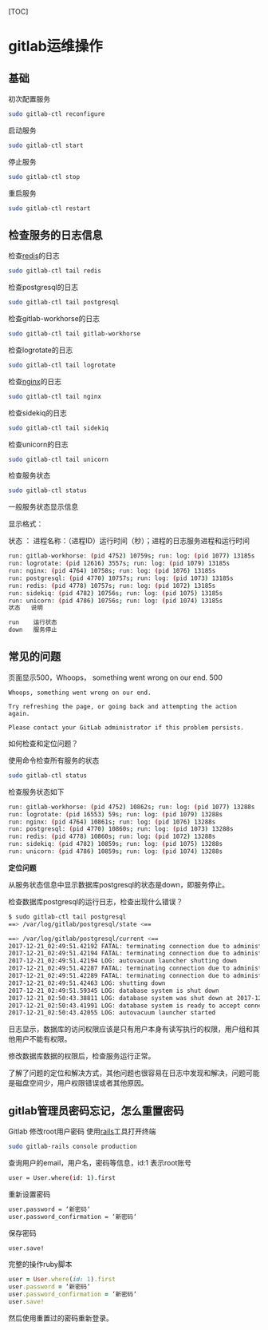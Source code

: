 [TOC]

# gitlab运维操作

## 基础

初次配置服务

```bash
sudo gitlab-ctl reconfigure
```

启动服务

```bash
sudo gitlab-ctl start
```

停止服务

```bash
sudo gitlab-ctl stop
```

重启服务

```bash
sudo gitlab-ctl restart
```

## 检查服务的日志信息

检查[redis](https://www.centos.bz/tag/redis/)的日志

```bash
sudo gitlab-ctl tail redis
```

检查postgresql的日志

```bash
sudo gitlab-ctl tail postgresql
```

检查gitlab-workhorse的日志

```bash
sudo gitlab-ctl tail gitlab-workhorse
```

检查logrotate的日志

```bash
sudo gitlab-ctl tail logrotate
```

检查[nginx](https://www.centos.bz/category/web-server/nginx/)的日志

```bash
sudo gitlab-ctl tail nginx
```

检查sidekiq的日志

```bash
sudo gitlab-ctl tail sidekiq
```

检查unicorn的日志

```bash
sudo gitlab-ctl tail unicorn 　　
```

检查服务状态

```bash
sudo gitlab-ctl status
```

一般服务状态显示信息

显示格式：

状态 ： 进程名称：（进程ID）运行时间（秒）；进程的日志服务进程和运行时间

```bash
run: gitlab-workhorse: (pid 4752) 10759s; run: log: (pid 1077) 13185s
run: logrotate: (pid 12616) 3557s; run: log: (pid 1079) 13185s
run: nginx: (pid 4764) 10758s; run: log: (pid 1076) 13185s
run: postgresql: (pid 4770) 10757s; run: log: (pid 1073) 13185s
run: redis: (pid 4778) 10757s; run: log: (pid 1072) 13185s
run: sidekiq: (pid 4782) 10756s; run: log: (pid 1075) 13185s
run: unicorn: (pid 4786) 10756s; run: log: (pid 1074) 13185s
状态   说明

run    运行状态
down   服务停止
```

## 常见的问题

页面显示500，Whoops， something went wrong on our end. 500

```text
Whoops, something went wrong on our end.

Try refreshing the page, or going back and attempting the action again.

Please contact your GitLab administrator if this problem persists.
```

如何检查和定位问题？

使用命令检查所有服务的状态

```bash
sudo gitlab-ctl status
```

检查服务状态如下

```bash
run: gitlab-workhorse: (pid 4752) 10862s; run: log: (pid 1077) 13288s
run: logrotate: (pid 16553) 59s; run: log: (pid 1079) 13288s
run: nginx: (pid 4764) 10861s; run: log: (pid 1076) 13288s
run: postgresql: (pid 4770) 10860s; run: log: (pid 1073) 13288s
run: redis: (pid 4778) 10860s; run: log: (pid 1072) 13288s
run: sidekiq: (pid 4782) 10859s; run: log: (pid 1075) 13288s
run: unicorn: (pid 4786) 10859s; run: log: (pid 1074) 13288s
```

**定位问题**

从服务状态信息中显示数据库postgresql的状态是down，即服务停止。

检查数据库postgresql的运行日志，检查出现什么错误？

```bash
$ sudo gitlab-ctl tail postgresql
==> /var/log/gitlab/postgresql/state <==

==> /var/log/gitlab/postgresql/current <==
2017-12-21_02:49:51.42192 FATAL: terminating connection due to administrator command
2017-12-21_02:49:51.42194 FATAL: terminating connection due to administrator command
2017-12-21_02:49:51.42194 LOG: autovacuum launcher shutting down
2017-12-21_02:49:51.42287 FATAL: terminating connection due to administrator command
2017-12-21_02:49:51.42289 FATAL: terminating connection due to administrator command
2017-12-21_02:49:51.42463 LOG: shutting down
2017-12-21_02:49:51.59345 LOG: database system is shut down
2017-12-21_02:50:43.38811 LOG: database system was shut down at 2017-12-21 02:49:51 GMT
2017-12-21_02:50:43.41991 LOG: database system is ready to accept connections
2017-12-21_02:50:43.42055 LOG: autovacuum launcher started
```

日志显示，数据库的访问权限应该是只有用户本身有读写执行的权限，用户组和其他用户不能有权限。

修改数据库数据的权限后，检查服务运行正常。

了解了问题的定位和解决方式，其他问题也很容易在日志中发现和解决，问题可能是磁盘空间少，用户权限错误或者其他原因。

## gitlab管理员密码忘记，怎么重置密码

Gitlab 修改root用户密码 使用[rails](https://www.centos.bz/tag/rails/)工具打开终端

```bash
sudo gitlab-rails console production
```

查询用户的email，用户名，密码等信息，id:1 表示root账号

```bash
user = User.where(id: 1).first
```

重新设置密码

```bash
user.password = ‘新密码‘
user.password_confirmation = ‘新密码‘　
```

保存密码

```bash
user.save!
```

完整的操作ruby脚本

```ruby
user = User.where(id: 1).first
user.password = ‘新密码‘
user.password_confirmation = ‘新密码‘
user.save!
```

然后使用重置过的密码重新登录。